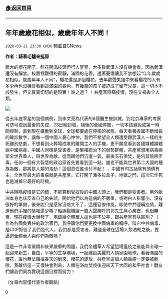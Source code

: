 ###  [:house:返回首頁](https://github.com/ourhimalayas/txt)
---

## 年年歲歲花相似，歲歲年年人不同！
`2020-03-21 23:30 GM30` [轉載自GNews](https://gnews.org/zh-hant/147437/)

**作者：騎著毛驢來挺郭**

武大的櫻花開了，鮮花開滿枝頭但行人寥寥，大多數武漢人沒有機會看，因為武漢還沒有解禁。校園裡難得的寂靜，滿園的花香，透著憂傷讓我不禁想起“年年歲歲花相似，歲歲年年人不同”，櫻花還是那個櫻花，去年歡聲笑語中來看櫻花的人有多少再也沒機會看到這滿園的春色，有幾萬的孩子被迫成了留守兒童，這一切本不該發生，但又真真切切的是現實！誰之過？ ！共產黨隱瞞疫情，現在又禍害全人類。

![](https://s3-ap-northeast-1.amazonaws.com/news.guo.offload.media/wp-content/uploads/2020/03/21035322/1-1-33.jpg)

從去年底零星的幾個病例，到李文亮為代表的8個醫生被訓誡，到北京專家的考察可防可控到最後的失控，23日晚封城，隨後的全國停擺，一切本該避免或第一時間控制，直到現在擴散到全球，全球都要處在停擺的狀態，每天看著各國不斷增長的確診數字，讓每一個中國人憂心忡忡，我們不希望全人類遭受跟武漢人一樣的生死離別悲劇，不想看到火葬場成堆的離開主人的手機，更不願意看到各國媒體媒體說中國病毒，中國人同樣是受害者，是集權統治下的弱勢群體，共產黨想用病毒綁架全世界華人，與世界為敵，從而跟他們沆瀣一氣，最後玉石俱焚，是何其陰險歹毒。任何一個有大智慧的政治家首先要看到這一點，誰也不能與世界第二大國的種族為敵，那將是人類的浩劫！這個責任誰也付不起！ ，中國有句古話冤有頭債有主，全世界最大的毒瘤就是共產黨，它打開了潘多拉盒子，地獄之門，這次它作死也是滅掉它最好的時機。

中共隱瞞疫情是它的錯，不能算到受奴役的中國人頭上，我們都是受害者。另外歐洲本身也該反省自己的失誤，開始他們以為這病的不嚴重，或對白人影響小，沒有很好的準備，後來說只是感冒沒啥大不了，這種官僚作風，即使中共隱瞞疫情，難道他們手裡的情報還少嗎？貽誤戰機讓一直大聲疾呼的郭先生痛心疾首，也很無奈，現在疫情大爆發了，甩鍋給全體華人這也是不公平，跟共產黨有啥區別？ ！作為各國負責任的政治家們，我呼籲你們要更換中國病毒的稱呼，叫它中共病毒，是CCP奴役了我們幾代人，我們都是受害者，難道全球在這場人類浩劫之後，要逼迫全體華人與你們為敵嗎？

這是一件非常嚴肅和後果嚴重的問題，我們全體華人希望這場瘟疫之後能與全球一起迎來新生，自由，平等的生存環境，一起建設美麗的人類家園地球。看著滿園的櫻花，誰也無法阻擋春天的到來，櫻花的綻放，共產黨這個人類毒瘤一定要被剷除，我確信這一天很快會到來，人類在浴血焚燒後迎來天下大同的和平社會！戰友們讓我們同為實現這個目標而努力！

（文章內容僅代表作者觀點）

0
